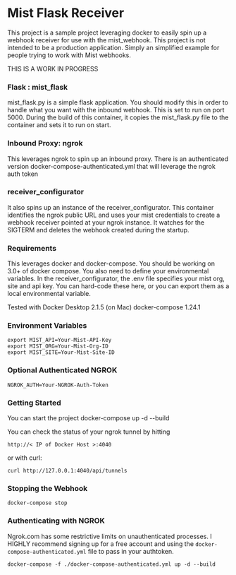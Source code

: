 # Mist Flask Receiver
This project is a sample project leveraging docker to easily spin up a webhook receiver for use with the mist_webhook.
This project is not intended to be a production application.  Simply an simplified example for people trying to work with Mist webhooks.

THIS IS A WORK IN PROGRESS


### Flask : mist_flask
mist_flask.py is a simple flask application.  You should modify this in order to handle what you want with the inbound webhook.  This is set to run on port 5000.
During the build of this container, it copies the mist_flask.py file to the container and sets it to run on start.

### Inbound Proxy: ngrok
This leverages ngrok to spin up an inbound proxy.
There is an authenticated version docker-compose-authenticated.yml that will leverage the ngrok auth token

### receiver_configurator
It also spins up an instance of the receiver_configurator.  This container identifies the ngrok public URL and uses your mist credentials to create a webhook receiver pointed at your ngrok instance.
It watches for the SIGTERM and deletes the webhook created during the startup.

### Requirements
This leverages docker and docker-compose.  You should be working on 3.0+ of docker compose.
You also need to define your environmental variables.  In the receiver_configurator, the .env file specifies your mist org, site and api key.  You can hard-code these here, or you can export them as a local environmental variable.

Tested with
Docker Desktop 2.1.5 (on Mac)
docker-compose 1.24.1

### Environment Variables

    export MIST_API=Your-Mist-API-Key
    export MIST_ORG=Your-Mist-Org-ID
    export MIST_SITE=Your-Mist-Site-ID
 
 ### Optional Authenticated NGROK
 
    NGROK_AUTH=Your-NGROK-Auth-Token

### Getting Started
You can start the project
    docker-compose up -d --build

You can check the status of your ngrok tunnel by hitting 

    http://< IP of Docker Host >:4040

or with curl:

    curl http://127.0.0.1:4040/api/tunnels
    
 ### Stopping the Webhook
 
    docker-compose stop


### Authenticating with NGROK
Ngrok.com has some restrictive limits on unauthenticated processes.  I HIGHLY recommend signing up for a free account and using the `docker-compose-authenticated.yml` file to pass in your authtoken.

    docker-compose -f ./docker-compose-authenticated.yml up -d --build
